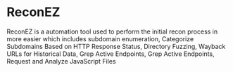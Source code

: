 # ReconEZ
ReconEZ is a automation tool used to perform the initial recon process in more easier which includes subdomain enumeration, Categorize Subdomains Based on HTTP Response Status, Directory Fuzzing, Wayback URLs for Historical Data, Grep Active Endpoints, Grep Active Endpoints, Request and Analyze JavaScript Files
